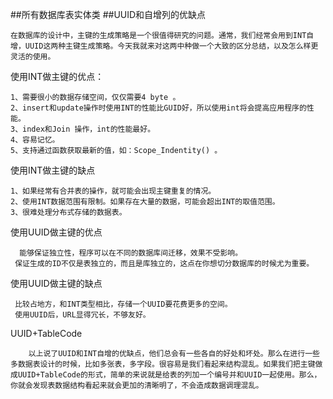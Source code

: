 ##所有数据库表实体类
##UUID和自增列的优缺点

    在数据库的设计中，主键的生成策略是一个很值得研究的问题。通常，我们经常会用到INT自增，UUID这两种主键生成策略。今天我就来对这两中种做一个大致的区分总结，以及怎么样更灵活的使用。

使用INT做主键的优点：  

    1、需要很小的数据存储空间，仅仅需要4 byte 。
    2、insert和update操作时使用INT的性能比GUID好，所以使用int将会提高应用程序的性能。
    3、index和Join 操作，int的性能最好。
    4、容易记忆。
    5、支持通过函数获取最新的值，如：Scope_Indentity() 。
    
使用INT做主键的缺点

    1、如果经常有合并表的操作，就可能会出现主键重复的情况。
    2、使用INT数据范围有限制。如果存在大量的数据，可能会超出INT的取值范围。
    3、很难处理分布式存储的数据表。
    
使用UUID做主键的优点

      能够保证独立性，程序可以在不同的数据库间迁移，效果不受影响。 
     保证生成的ID不仅是表独立的，而且是库独立的，这点在你想切分数据库的时候尤为重要。
     
使用UUID做主键的缺点
 
     比较占地方，和INT类型相比，存储一个UUID要花费更多的空间。 
     使用UUID后，URL显得冗长，不够友好。
 
UUID+TableCode

        以上说了UUID和INT自增的优缺点，他们总会有一些各自的好处和坏处。那么在进行一些多数据表设计的时候，比如多张表，多字段。很容易是我们看起来结构混乱。如果我们把主键做成UUID+TableCode的形式，简单的来说就是给表的列加一个编号并和UUID一起使用。那么，你就会发现表数据结构看起来就会更加的清晰明了，不会造成数据调理混乱。